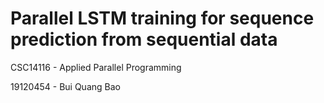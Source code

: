 # Parallel LSTM training for sequence prediction from sequential data

CSC14116 - Applied Parallel Programming

19120454 - Bui Quang Bao
